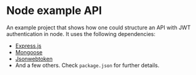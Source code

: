 # Node example API

An example project that shows how one could structure an API with JWT authentication in node. It uses the following dependencies:

- [Express.js](https://www.npmjs.com/package/expressjs)
- [Mongoose](https://www.npmjs.com/package/mongoose)
- [Jsonwebtoken](https://www.npmjs.com/package/jsonwebtoken)
- And a few others. Check `package.json` for further details.
